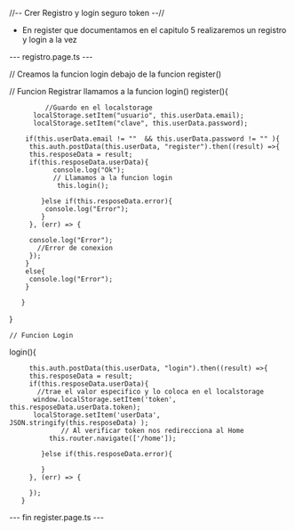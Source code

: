 //-- Crer Registro y login seguro token --//


* En register que documentamos en el capitulo 5 realizaremos un registro y login a la vez


--- registro.page.ts ---


// Creamos la funcion login debajo de la funcion register()


// Funcion Registrar llamamos a la funcion login()
  register(){


             //Guardo en el localstorage
          localStorage.setItem("usuario", this.userData.email);
          localStorage.setItem("clave", this.userData.password);
    
        if(this.userData.email != ""  && this.userData.password != "" ){
         this.auth.postData(this.userData, "register").then((result) =>{
         this.resposeData = result;
         if(this.resposeData.userData){
               console.log("Ok");
               // Llamamos a la funcion login
                this.login();

            }else if(this.resposeData.error){
             console.log("Error");
            } 
         }, (err) => {

         console.log("Error");
           //Error de conexion
         });
        }
        else{
         console.log("Error");
        }
       
       }
}

    // Funcion Login
  login(){
   
         this.auth.postData(this.userData, "login").then((result) =>{
         this.resposeData = result;
         if(this.resposeData.userData){
           //trae el valor especifico y lo coloca en el localstorage
          window.localStorage.setItem('token', this.resposeData.userData.token);
          localStorage.setItem('userData', JSON.stringify(this.resposeData) );
                 // Al verificar token nos redirecciona al Home    
              this.router.navigate(['/home']);
               
            }else if(this.resposeData.error){
          
            } 
         }, (err) => {
      
         });
       }


--- fin register.page.ts ---